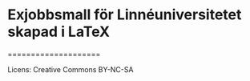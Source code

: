 # Exjobbsmall för Linnéuniversitetet skapad i LaTeX
====================

Licens: Creative Commons BY-NC-SA
